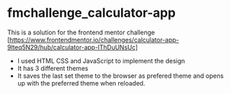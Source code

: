 # fmchallenge_calculator-app

This is a solution for the frontend mentor challenge [https://www.frontendmentor.io/challenges/calculator-app-9lteq5N29/hub/calculator-app-lThDuUNsUc]
- I used HTML CSS and JavaScript to implement the design
- It has 3 different themes
- It saves the last set theme to the browser as prefered theme and opens up with the preferred theme when reloaded.

